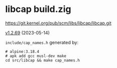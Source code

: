 # libcap build.zig

https://git.kernel.org/pub/scm/libs/libcap/libcap.git

[v1.2.69](https://git.kernel.org/pub/scm/libs/libcap/libcap.git/snapshot/libcap-1.2.69.tar.gz) (2023-05-14)

`include/cap_names.h` generated by:

```
# alpine:3.18.4
# apk add gcc musl-dev make
cd src/libcap && make cap_names.h
```
